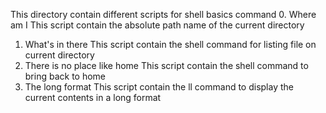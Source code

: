 This directory contain different scripts for shell basics command
0. Where am I
   This script contain the absolute path name of the current directory
1. What's in there
   This script contain the shell command for listing file on current directory
2. There is no place like home
   This script contain the shell command to bring back to home
3. The long format
   This script contain the ll command to display the current contents in a long format